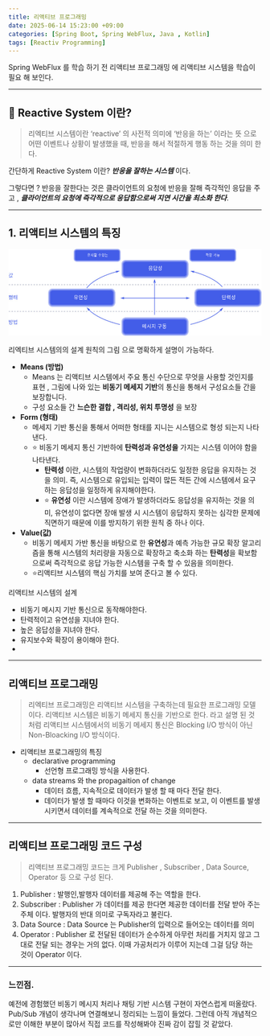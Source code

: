 ```yaml
---
title: 리액티브 프로그래밍
date: 2025-06-14 15:23:00 +09:00
categories: [Spring Boot, Spring WebFlux, Java , Kotlin]
tags: [Reactiv Programming]
---
```



Spring WebFlux 를 학습 하기 전 리액티브 프로그래밍 에 리액티브 시스템을 학습이 필요 해 보인다.

---

## 🤔 Reactive System 이란?

> 리엑티브 시스템이란 ‘reactive’ 의 사전적 의미에 ‘반응을 하는’ 이라는 뜻 으로 어떤 이벤트나 상황이 발생했을 때, 반응을 해서 적절하게 행동 하는 것을 의미 한다.
> 

간단하게 Reactive System 이란? ***반응을 잘하는 시스템*** 이다.

그렇다면 ? 반응을 잘한다는 것은 클라이언트의 요청에 반응을 잘해 즉각적인 응답을 주고 , ***클라이언트의 요청에 즉각적으로 응답함으로써 지연 시간을 최소화 한다***.  

---

## 1. 리액티브 시스템의 특징

![image.png](../assets/img/reactiv_programming.png)

리엑티브 시스템의의 설계 원칙의 그림 으로 명확하게 설명이 가능하다.

- **Means (방법)**
    - Means 는 리액티브 시스템에서 주요 통신 수단으로 무엇을 사용할 것인지를 표현 , 그림에 나와 있는 **비동기 메세지 기반**의 통신을 통해서 구성요소들 간을 보장합니다.
    - 구성 요소들 간 **느슨한 결합 , 격리성, 위치 투명성** 을 보장
- **Form (형태)**
    - 메세지 기반 통신을 통해서 어떠한 형태를 지니는 시스템으로 형성 되는지 나타낸다.
    - ⭐ 비동기 메세지 통신 기반하에 **탄력성과 유연성을** 가지는 시스템 이어야 함을 나타낸다.
        - **탄력성** 이란, 시스템의 작업량이 변화하더라도 일정한 응답을 유지하는 것을 의미. 즉, 시스템으로 유입되는 입력이 많든 적든 간에 시스템에서 요구하는 응답성을 일정하게 유지해야한다.
        - ⭐ **유연성** 이란 시스템에 장애가 발생하더라도 응답성을 유지하는 것을 의미, 유연성이 없다면 장애 발생 시 시스템이 응답하지 못하는 심각한 문제에 직면하기 때문에 이를 방지하기 위한 원칙 중 하나 이다.
- **Value(값)**
    - 비동기 메세지 가반 통신을 바탕으로 한 **유연성**과 예측 가능한 규모 확장 알고리즘을 통해 시스템의 처리량을 자동으로 확장하고 축소화 하는 **탄력성**을 확보함으로써 즉각적으로 응답 가능한 시스템을 구축 할 수 있음을 의미한다.
    - ⭐리액티브 시스템의 핵심 가치를 보여 준다고 볼 수 있다.

리액티브 시스템의 설계

- 비동기 메시지 기반 통신으로 동작해야한다.
- 탄력적이고 유연성을 지녀야 한다.
- 높은 응답성을 지녀야 한다.
- 유지보수와 확장이 용이해야 한다.
- 

---

## 리액티브 프로그래밍

> 리엑티브 프로그래밍은 리액티브 시스템을 구축하는데 필요한 프로그래밍 모델 이다. 
리액티브 시스템은 비동기 메세지 통신을 기반으로 한다. 라고 설명 된 것 처럼 리액티브 시스템에서의 비동기 메세지 통신은 Blocking I/O 방식이 아닌 Non-Bloacking I/O 방식이다.
> 

- 리액티브 프로그래밍의 특징
    - declarative programming
        - 선언형 프로그래밍 방식을 사용한다.
    - data streams 와 the propagaition of change
        - 데이터 흐름, 지속적으로 데이터가 발생 할 때 마다 전달 한다.
        - 데이터가 발생 할 때마다 이것을 변화하는 이벤트로 보고, 이 이벤트를 발생시키면서 데이터를 계속적으로 전달 하는 것을 의미한다.

---

## 리액티브 프로그래밍 코드 구성

> 리액티브 프로그래밍 코드는 크게 Publisher , Subscriber , Data Source, Operator 등 으로 구성 된다.
> 

1. Publisher : 발행인,발행자 데이터를 제공해 주는 역할을 한다.
2. Subscriber : Publisher 가 데이터를 제공 한다면 제공한 데이터를 전달 받아 주는 주체 이다. 발행자의 반대 의미로 구독자라고 불린다.
3. Data Source : Data Source 는 Publisher의 입력으로 들어오는 데이터를 의미 
4. Operator : Publisher 로 전달된 데이터가 순수하게 아무런 처리를 거치지 않고 그대로 전달 되는 경우는 거의 없다. 이때 가공처리가 이루어 지는데 그걸 담당 하는 것이 Operator 이다.

---

### 느낀점.

 예전에 경험했던 비동기 메시지 처리나 채팅 기반 시스템 구현이 자연스럽게 떠올랐다. Pub/Sub 개념이 생각나며 연결해보니 정리되는 느낌이 들었다. 그런데 아직 개념적으로만 이해한 부분이 많아서 직접 코드를 작성해봐야 진짜 감이 잡힐 것 같았다.